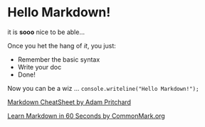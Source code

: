 # Hello Markdown!

it is **sooo** nice to be able...

Once you het the hang of *it*, you just:

* Remember the basic syntax
* Write your doc
* Done!

Now you can be a wiz ... `console.writeline("Hello Markdown!");`

[Markdown CheatSheet by Adam Pritchard](https://github.com/adam-p/markdown-here/wiki/Markdown-Cheatsheet) 

[Learn Markdown in 60 Seconds by CommonMark.org](http://commonmark.org/help/)
